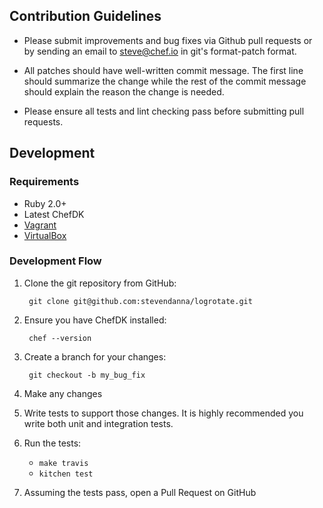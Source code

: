## Contribution Guidelines

- Please submit improvements and bug fixes via Github pull requests or
  by sending an email to steve@chef.io in git's format-patch
  format.

- All patches should have well-written commit message.  The first line
  should summarize the change while the rest of the commit message
  should explain the reason the change is needed.

- Please ensure all tests and lint checking pass before submitting
  pull requests.

## Development

### Requirements

- Ruby 2.0+
- Latest ChefDK
- [Vagrant](https://vagrantup.com)
- [VirtualBox](https://virtualbox.org)

### Development Flow

1. Clone the git repository from GitHub:

        git clone git@github.com:stevendanna/logrotate.git

2. Ensure you have ChefDK installed:

        chef --version

3. Create a branch for your changes:

        git checkout -b my_bug_fix

4. Make any changes

5. Write tests to support those changes. It is highly recommended you
   write both unit and integration tests.

6. Run the tests:
    - `make travis`
    - `kitchen test`

7. Assuming the tests pass, open a Pull Request on GitHub
